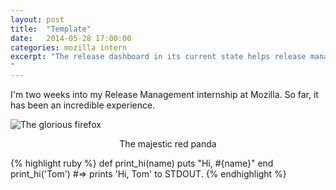 ```yaml
---
layout: post
title:  "Template"
date:   2014-05-28 17:00:00
categories: mozilla intern
excerpt: "The release dashboard in its current state helps release managers find critical bugs. Perhaps it could provide greater insight into the release's health with these integrated metrics.
"
---
```

I'm two weeks into my Release Management internship at Mozilla. So far, it has been an incredible experience. 

![The glorious firefox](http://news.worldwild.org/wp-content/uploads/2008/09/red_panda.jpg)
<p style="text-align: center">The majestic red panda</p>

{% highlight ruby %}
def print_hi(name)
  puts "Hi, #{name}"
end
print_hi('Tom')
#=> prints 'Hi, Tom' to STDOUT.
{% endhighlight %}

[Willie]: http://blog.williecheong.com/
[rrdash]: https://release-dash.paas.allizom.org/